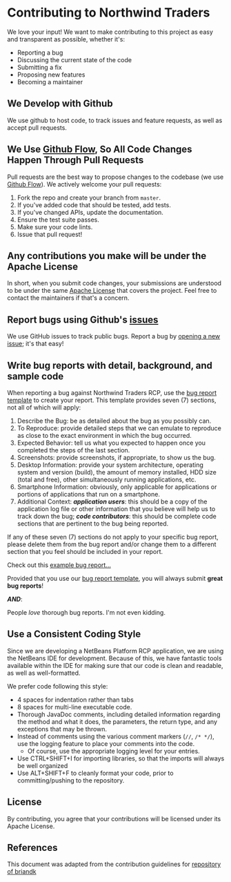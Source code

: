 # Contributing to Northwind Traders
We love your input! We want to make contributing to this project as easy and transparent as possible, whether it's:

- Reporting a bug
- Discussing the current state of the code
- Submitting a fix
- Proposing new features
- Becoming a maintainer

## We Develop with Github
We use github to host code, to track issues and feature requests, as well as accept pull requests.

## We Use [Github Flow](https://guides.github.com/introduction/flow/index.html), So All Code Changes Happen Through Pull Requests
Pull requests are the best way to propose changes to the codebase 
(we use [Github Flow](https://guides.github.com/introduction/flow/index.html)). We actively welcome your pull requests:

1. Fork the repo and create your branch from `master`.
2. If you've added code that should be tested, add tests.
3. If you've changed APIs, update the documentation.
4. Ensure the test suite passes.
5. Make sure your code lints.
6. Issue that pull request!

## Any contributions you make will be under the Apache License
In short, when you submit code changes, your submissions are understood to be under the same 
[Apache License](http://choosealicense.com/licenses/apache-2.0/) that covers the project. Feel free to contact the maintainers if 
that's a concern.

## Report bugs using Github's [issues](https://github.com/PekinSOFT-Systems/Northwind-RCP/issues)
We use GitHub issues to track public bugs. Report a bug by 
[opening a new issue](https://github.com/PekinSOFT-Systems/Northwind-RCP/issues/new/choose); it's that easy!

## Write bug reports with detail, background, and sample code
When reporting a bug against Northwind Traders RCP, use the [bug report template](https://github.com/PekinSOFT-Systems/Northwind-RCP/issues/new/choose)
to create your report. This template provides seven (7) sections, not all of which will apply:

1. Describe the Bug: be as detailed about the bug as you possibly can.
2. To Reproduce: provide detailed steps that we can emulate to reproduce as close to the exact environment in which the bug occurred.
3. Expected Behavior: tell us what you expected to happen once you completed the steps of the last section.
4. Screenshots: provide screenshots, if appropriate, to show us the bug.
5. Desktop Information: provide your system architecture, operating system and version (build), the amount of memory installed, HDD size
(total and free), other simultaneously running applications, etc.
6. Smartphone Information: obviously, only applicable for applications or portions of applications that run on a smartphone.
7. Additional Context: ***application users***: this should be a copy of the application log file or other information that you believe 
will help us to track down the bug; ***code contributors***: this should be complete code sections that are pertinent to the bug being
reported.

If any of these seven (7) sections do not apply to your specific bug report, please delete them from the bug report and/or change them 
to a different section that you feel should be included in your report.

Check out this [example bug report...](https://github.com/PekinSOFT-Systems/Northwind-RCP/issues/8)

Provided that you use our [bug report template](https://github.com/PekinSOFT-Systems/Northwind-RCP/issues/new/choose), you will always
submit **great bug reports**!

***AND***:

People *love* thorough bug reports. I'm not even kidding.

## Use a Consistent Coding Style
Since we are developing a NetBeans Platform RCP application, we are using the NetBeans IDE for development. Because of this, we have
fantastic tools available within the IDE for making sure that our code is clean and readable, as well as well-formatted.

We prefer code following this style:
* 4 spaces for indentation rather than tabs
* 8 spaces for multi-line executable code.
* Thorough JavaDoc comments, including detailed information regarding the method and what it does, the parameters, the return type, and
any exceptions that may be thrown.
* Instead of comments using the various comment markers (`//`, `/* */`), use the logging feature to place your comments into the code.
    - Of course, use the appropriate logging level for your entries.
* Use CTRL+SHIFT+I for importing libraries, so that the imports will always be well organized
* Use ALT+SHIFT+F to cleanly format your code, prior to committing/pushing to the repository.

## License
By contributing, you agree that your contributions will be licensed under its Apache License.

## References
This document was adapted from the contribution guidelines for [repository of briandk](https://gist.github.com/briandk/3d2e8b3ec8daf5a27a62)
